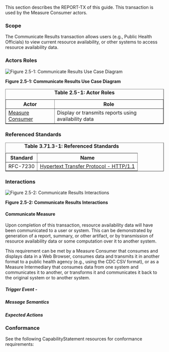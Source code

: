 <!-- transaction-5.md {% comment %}
*****************************************************************************************
*                            WARNING: DO NOT EDIT THIS FILE                             *
*                                                                                       *
* This file is generated by SUSHI. Any edits you make to this file will be overwritten. *
*                                                                                       *
* To change the contents of this file, edit the original source file at:                *
* ig-data\input\pagecontent\transaction-5.md                                            *
*****************************************************************************************
{% endcomment %} -->
This section describes the REPORT-TX of this guide. This transaction is used by the Measure Consumer actors.

### Scope

The Communicate Results transaction allows users (e.g., Public Health Officials) to view current resource
availability,
or other systems to access resource availability data.


### Actors Roles

![Figure 2.5-1: Communicate Results Use Case Diagram](transaction-5-uc.svg "Figure 2.5-1: Communicate Results Use Case Diagram")

**Figure 2.5-1: Communicate Results Use Case Diagram**

<table border='1' borderspacing='0'>
<caption><b>Table 2.5-1: Actor Roles</b></caption>
<thead><tr><th>Actor</th><th>Role</th></tr></thead>
<tbody><tr><td><a href="actors.html#measure-consumer">Measure Consumer</a></td>
<td>Display or transmits reports using availability data</td>
</tr>
        
</tbody>
</table>

### Referenced Standards

<table border='1' borderspacing='0'>
<caption><b>Table 3.71.3-1: Referenced Standards</b></caption>
<thead><tr><th>Standard</th><th>Name</th></tr></thead>
<tbody>
            <tr><td>RFC-7230</td><td><a href='https://ietf.org/rfc/rfc7230.html'>Hypertext Transfer Protocol - HTTP/1.1</a></td></tr>
        
</tbody>
</table>

### Interactions
        
![Figure 2.5-2: Communicate Results Interactions](transaction-5-seq.svg "Figure 2.5-2: Communicate Results Interactions")

**Figure 2.5-2: Communicate Results Interactions**


#### Communicate Measure


Upon completion of this transaction, resource availability data will have been communicated to a
user or system. This can be demonstrated by generation of a report, summary, or other artifact, or by transmission of resource
availability data or some computation over it to another system.


This requirement can be met by a Measure Consumer that consumes and displays data in a Web Browser, consumes data
and transmits it in another format to a public health agency (e.g., using the CDC CSV format), or as a Measure
Intermediary that consumes data from one system and communicates it to another, or transforms it and communicates it back
to the original system or to another system.


##### Trigger Event - 

##### Message Semantics

##### Expected Actions


### Conformance
See the following CapabilityStatement resources for conformance requirements:

        